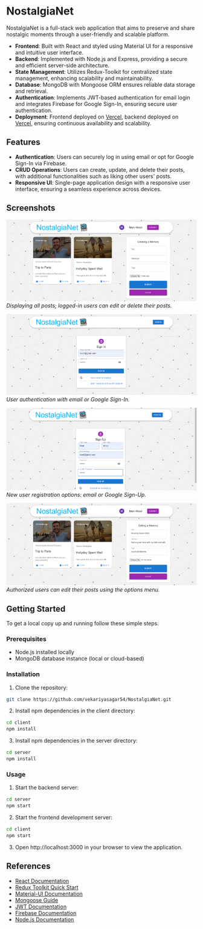 # NostalgiaNet

NostalgiaNet is a full-stack web application that aims to preserve and share nostalgic moments through a user-friendly and scalable platform.

- **Frontend**: Built with React and styled using Material UI for a responsive and intuitive user interface.
- **Backend**: Implemented with Node.js and Express, providing a secure and efficient server-side architecture.
- **State Management**: Utilizes Redux-Toolkit for centralized state management, enhancing scalability and maintainability.
- **Database**: MongoDB with Mongoose ORM ensures reliable data storage and retrieval.
- **Authentication**: Implements JWT-based authentication for email login and integrates Firebase for Google Sign-In, ensuring secure user authentication.
- **Deployment**: Frontend deployed on [Vercel](https://nostalgia-net-frontend.vercel.app/), backend deployed on [Vercel](https://nostalgia-net-backend.vercel.app/), ensuring continuous availability and scalability.

## Features

- **Authentication**: Users can securely log in using email or opt for Google Sign-In via Firebase.
- **CRUD Operations**: Users can create, update, and delete their posts, with additional functionalities such as liking other users' posts.
- **Responsive UI**: Single-page application design with a responsive user interface, ensuring a seamless experience across devices.

## Screenshots

![Homepage](client/public/create.png)
*Displaying all posts; logged-in users can edit or delete their posts.*

![Sign in page](client/public/signin.png)
*User authentication with email or Google Sign-In.*

![Sign up page](client/public/signup.png)
*New user registration options: email or Google Sign-Up.*

![Update post](client/public/edit.png)
*Authorized users can edit their posts using the options menu.*

## Getting Started

To get a local copy up and running follow these simple steps.

### Prerequisites

- Node.js installed locally
- MongoDB database instance (local or cloud-based)

### Installation

1. Clone the repository:
```bash
git clone https://github.com/vekariyasagar54/NostalgiaNet.git
```
2. Install npm dependencies in the client directory:

```bash
cd client
npm install
```

3. Install npm dependencies in the server directory:

```bash
cd server
npm install
```

### Usage
1. Start the backend server:

```bash
cd server
npm start
```
2. Start the frontend development server:
```bash
cd client
npm start
```
3. Open http://localhost:3000 in your browser to view the application.

## References

- [React Documentation](https://reactjs.org/docs/getting-started.html)
- [Redux Toolkit Quick Start](https://redux-toolkit.js.org/tutorials/quick-start)
- [Material-UI Documentation](https://mui.com/material-ui/getting-started/overview/)
- [Mongoose Guide](https://mongoosejs.com/docs/guide.html)
- [JWT Documentation](https://jwt.io/)
- [Firebase Documentation](https://firebase.google.com/docs)
- [Node.js Documentation](https://nodejs.org/en/docs/)
